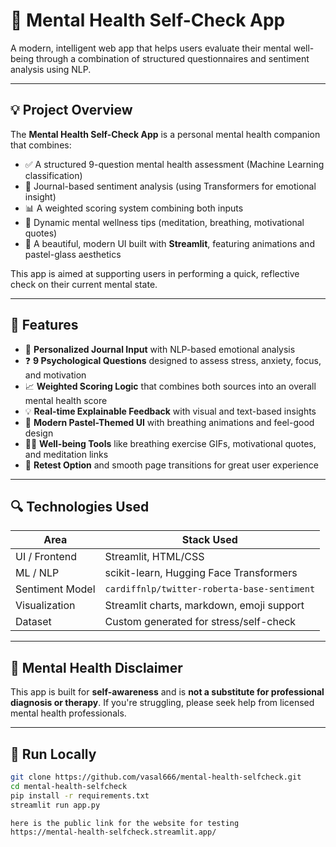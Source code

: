 # 🧠 Mental Health Self-Check App

A modern, intelligent web app that helps users evaluate their mental well-being through a combination of structured questionnaires and sentiment analysis using NLP.

---

## 💡 Project Overview

The **Mental Health Self-Check App** is a personal mental health companion that combines:
- ✅ A structured 9-question mental health assessment (Machine Learning classification)
- 💬 Journal-based sentiment analysis (using Transformers for emotional insight)
- 📊 A weighted scoring system combining both inputs
- 🧘 Dynamic mental wellness tips (meditation, breathing, motivational quotes)
- 🔁 A beautiful, modern UI built with **Streamlit**, featuring animations and pastel-glass aesthetics

This app is aimed at supporting users in performing a quick, reflective check on their current mental state.

---

## 🎯 Features

- 📝 **Personalized Journal Input** with NLP-based emotional analysis
- ❓ **9 Psychological Questions** designed to assess stress, anxiety, focus, and motivation
- 📈 **Weighted Scoring Logic** that combines both sources into an overall mental health score
- 💡 **Real-time Explainable Feedback** with visual and text-based insights
- 🌈 **Modern Pastel-Themed UI** with breathing animations and feel-good design
- 🧘‍♂️ **Well-being Tools** like breathing exercise GIFs, motivational quotes, and meditation links
- 🔄 **Retest Option** and smooth page transitions for great user experience

---

## 🔍 Technologies Used

| Area              | Stack Used                                 |
|-------------------|---------------------------------------------|
| UI / Frontend     | Streamlit, HTML/CSS                        |
| ML / NLP          | scikit-learn, Hugging Face Transformers    |
| Sentiment Model   | `cardiffnlp/twitter-roberta-base-sentiment` |
| Visualization     | Streamlit charts, markdown, emoji support  |
| Dataset           | Custom generated for stress/self-check     |

---

## 🧠 Mental Health Disclaimer

This app is built for **self-awareness** and is **not a substitute for professional diagnosis or therapy**. If you're struggling, please seek help from licensed mental health professionals.

---

## 🚀 Run Locally

```bash
git clone https://github.com/vasal666/mental-health-selfcheck.git
cd mental-health-selfcheck
pip install -r requirements.txt
streamlit run app.py

here is the public link for the website for testing
https://mental-health-selfcheck.streamlit.app/
